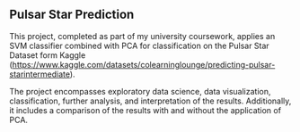 ## Pulsar Star Prediction

This project, completed as part of my university coursework, applies an SVM classifier combined with PCA for classification on the Pulsar Star Dataset form Kaggle (https://www.kaggle.com/datasets/colearninglounge/predicting-pulsar-starintermediate). 

The project encompasses exploratory data science, data visualization, classification, further analysis, and interpretation of the results. Additionally, it includes a comparison of the results with and without the application of PCA.
